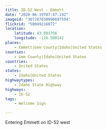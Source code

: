 ```yaml
---
title: ID-52 West - Emmett
date: "2020-06-19T07:47:19Z"
imageid: "307287830990697594"
flickrid: "50049216072"
location:
    latitude: 43.881756
    longitude: -116.500142
places:
    - Emmett|Gem County|Idaho|United States
counties:
    - Gem County|Idaho|United States
countries:
    - United States
states:
    - Idaho|United States
highwaytypes:
    - Idaho State Highway
highways:
    - ID-52
tags:
    - Welcome Sign

---
```

Entering Emmett on ID-52 west
